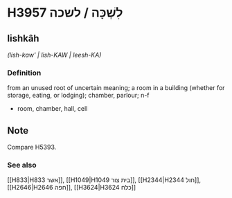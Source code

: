 # H3957 לִשְׁכָּה / לשכה

## lishkâh

_(lish-kaw' | lish-KAW | leesh-KA)_

### Definition

from an unused root of uncertain meaning; a room in a building (whether for storage, eating, or lodging); chamber, parlour; n-f

- room, chamber, hall, cell

## Note

Compare H5393.

### See also

[[H833|H833 אשר]], [[H1049|H1049 בית צור]], [[H2344|H2344 חול]], [[H2646|H2646 חפה]], [[H3624|H3624 כלח]]
